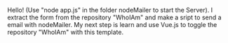 Hello! (Use "node app.js" in the folder nodeMailer to start the Server).
I extract the form from the repository "WhoIAm" and make a sript to send a email with nodeMailer.
My next step is learn and use Vue.js to toggle the repository "WhoIAm" with this template.
